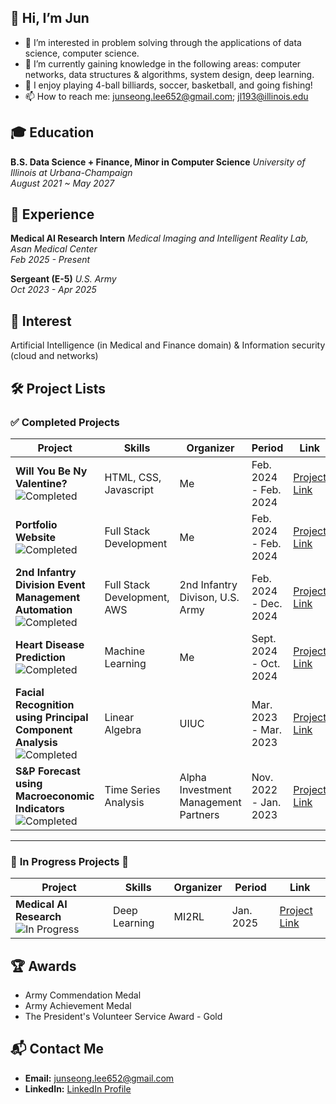 ## 👋 Hi, I’m Jun
- 👀 I’m interested in problem solving through the applications of data science, computer science.
- 🌱 I’m currently gaining knowledge in the following areas: computer networks, data structures & algorithms, system design, deep learning.
- 💞️ I enjoy playing 4-ball billiards, soccer, basketball, and going fishing!
- 📫 How to reach me: junseong.lee652@gmail.com; jl193@illinois.edu

## 🎓 Education 
**B.S. Data Science + Finance, Minor in Computer Science**  *University of Illinois at Urbana-Champaign*  
*August 2021 ~ May 2027*

## 💼 Experience 
**Medical AI Research Intern**  *Medical Imaging and Intelligent Reality Lab, Asan Medical Center*  
*Feb 2025 - Present*  

**Sergeant (E-5)**  *U.S. Army*  
*Oct 2023 - Apr 2025*  


## 🎯 Interest 
Artificial Intelligence (in Medical and Finance domain) & 
Information security (cloud and networks)

## 🛠️ Project Lists 

### ✅ **Completed Projects** 
| **Project**                                           | **Skills**                                  | **Organizer**                                            | **Period**              | **Link**           |
|-------------------------------------------------------|---------------------------------------------|----------------------------------------------------------|-------------------------|--------------------|
| **Will You Be Ny Valentine?** ![Completed](https://img.shields.io/badge/Status-Completed-brightgreen) |   HTML, CSS, Javascript   | Me          | Feb. 2024 - Feb. 2024              | [Project Link](#)  |
| **Portfolio Website** ![Completed](https://img.shields.io/badge/Status-Completed-brightgreen) |   Full Stack Development   | Me          | Feb. 2024 - Feb. 2024              | [Project Link](#)  |
| **2nd Infantry Division Event Management Automation** ![Completed](https://img.shields.io/badge/Status-Completed-brightgreen) | Full Stack Development, AWS | 2nd Infantry Divison, U.S. Army | Feb. 2024 - Dec. 2024    | [Project Link](#)  |
| **Heart Disease Prediction** ![Completed](https://img.shields.io/badge/Status-Completed-brightgreen) |   Machine Learning   | Me          | Sept. 2024 - Oct. 2024              | [Project Link](#)  |
|**Facial Recognition using Principal Component Analysis** ![Completed](https://img.shields.io/badge/Status-Completed-brightgreen) | Linear Algebra | UIUC  | Mar. 2023 - Mar. 2023    | [Project Link](#)  |
| **S&P Forecast using Macroeconomic Indicators** ![Completed](https://img.shields.io/badge/Status-Completed-brightgreen) | Time Series Analysis  | Alpha Investment Management Partners | Nov. 2022 - Jan. 2023| [Project Link](#) |
---

### 🚧 **In Progress Projects** 🚧
| **Project**                                           | **Skills**                                  | **Organizer**                                            | **Period**              | **Link**           |
|-------------------------------------------------------|---------------------------------------------|----------------------------------------------------------|-------------------------|--------------------|
| **Medical AI Research** ![In Progress](https://img.shields.io/badge/Status-In%20Progress-yellow) | Deep Learning    | MI2RL   | Jan. 2025      | [Project Link](#)  |

## 🏆 Awards 
- Army Commendation Medal
- Army Achievement Medal
- The President's Volunteer Service Award - Gold

## 📬 Contact Me 
- **Email:** [junseong.lee652@gmail.com](mailto:junseong.lee652@gmail.com)
- **LinkedIn:** [LinkedIn Profile](#)
